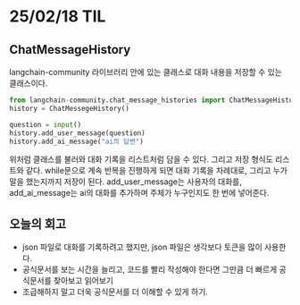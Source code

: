 # 25/02/18 TIL
## ChatMessageHistory
  langchain-community 라이브러리 안에 있는 클래스로 대화 내용을 저장할 수 있는 클래스이다.
  ```python
  from langchain-community.chat_message_histories import ChatMessageHistory
  history = ChatMessegeHistory()

  question = input()
  history.add_user_message(question)
  history.add_ai_message("ai의 답변")
  ```
  위처럼 클래스를 불러와 대화 기록을 리스트처럼 담을 수 있다. 그리고 저장 형식도 리스트와 같다.
  while문으로 계속 반복을 진행하게 되면 대화 기록을 차례대로, 그리고 누가 말을 했는지까지 저장이 된다.
  add_user_message는 사용자의 대화를, add_ai_message는 ai의 대화를 추가하며 주체가 누구인지도 한 번에 넣어준다.

## 오늘의 회고
  - json 파일로 대화를 기록하려고 했지만, json 파일은 생각보다 토큰을 많이 사용한다.
  - 공식문서를 보는 시간을 늘리고, 코드를 빨리 작성해야 한다면 그만큼 더 빠르게 공식문서를 찾아보고 읽어보기
  - 조급해하지 말고 더욱 공식문서를 더 이해할 수 있게 하기.